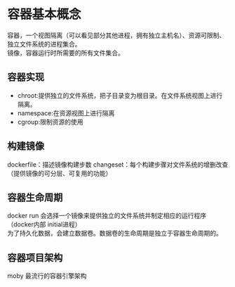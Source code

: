 # 容器基本概念
容器，一个视图隔离（可以看见部分其他进程，拥有独立主机名）、资源可限制、独立文件系统的进程集合。  
镜像，容器运行时所需要的所有文件集合。
## 容器实现
- chroot:提供独立的文件系统，把子目录变为根目录。在文件系统视图上进行隔离。
- namespace:在资源视图上进行隔离
- cgroup:限制资源的使用
## 构建镜像
dockerfile：描述镜像构建步数
changeset：每个构建步骤对文件系统的增删改查（提供镜像的可分层、可复用的功能）
## 容器生命周期
docker run 会选择一个镜像来提供独立的文件系统并制定相应的运行程序（docker内部 initial进程）  
为了持久化数据，会建立数据卷。数据卷的生命周期是独立于容器生命周期的。  
## 容器项目架构
moby 最流行的容器引擎架构

